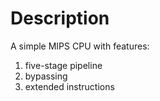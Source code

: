 # Description
A simple MIPS CPU with features: 
1. five-stage pipeline
2. bypassing
3. extended instructions
